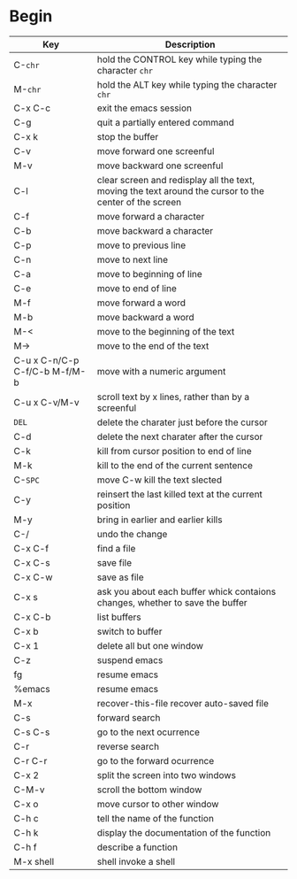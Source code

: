 # Begin

| Key                           | Description                                                                                            |
| ----------------------------- | ------------------------------------------------------------------------------------------------------ |
| C-`chr`                       | hold the CONTROL key while typing the character `chr`                                                  |
| M-`chr`                       | hold the ALT key while typing the character `chr`                                                      |
| C-x C-c                       | exit the emacs session                                                                                 |
| C-g                           | quit a partially entered command                                                                       |
| C-x k                         | stop the buffer                                                                                        |
| C-v                           | move forward one screenful                                                                             |
| M-v                           | move backward one screenful                                                                            |
| C-l                           | clear screen and redisplay all the text, moving the text around the cursor to the center of the screen |
| C-f                           | move forward a character                                                                               |
| C-b                           | move backward a character                                                                              |
| C-p                           | move to previous line                                                                                  |
| C-n                           | move to next line                                                                                      |
| C-a                           | move to beginning of line                                                                              |
| C-e                           | move to end of line                                                                                    |
| M-f                           | move forward a word                                                                                    |
| M-b                           | move backward a word                                                                                   |
| M-<                           | move to the beginning of the text                                                                      |
| M->                           | move to the end of the text                                                                            |
| C-u x C-n/C-p C-f/C-b M-f/M-b | move with a numeric argument                                                                           |
| C-u x C-v/M-v                 | scroll text by x lines, rather than by a screenful                                                     |
| `DEL`                         | delete the charater just before the cursor                                                             |
| C-d                           | delete the next charater after the cursor                                                              |
| C-k                           | kill from cursor position to end of line                                                               |
| M-k                           | kill to the end of the current sentence                                                                |
| C-`SPC`                       | move C-w kill the text slected                                                                         |
| C-y                           | reinsert the last killed text at the current position                                                  |
| M-y                           | bring in earlier and earlier kills                                                                     |
| C-/                           | undo the change                                                                                        |
| C-x C-f                       | find a file                                                                                            |
| C-x C-s                       | save file                                                                                              |
| C-x C-w                       | save as file                                                                                           |
| C-x s                         | ask you about each buffer whick contaions changes, whether to save the buffer                          |
| C-x C-b                       | list buffers                                                                                           |
| C-x b                         | switch to buffer                                                                                       |
| C-x 1                         | delete all but one window                                                                              |
| C-z                           | suspend emacs                                                                                          |
| fg                            | resume emacs                                                                                           |
| %emacs                        | resume emacs                                                                                           |
| M-x                           | recover-this-file recover auto-saved file                                                              |
| C-s                           | forward search                                                                                         |
| C-s C-s                       | go to the next ocurrence                                                                               |
| C-r                           | reverse search                                                                                         |
| C-r C-r                       | go to the forward ocurrence                                                                            |
| C-x 2                         | split the screen into two windows                                                                      |
| C-M-v                         | scroll the bottom window                                                                               |
| C-x o                         | move cursor to other window                                                                            |
| C-h c                         | tell the name of the function                                                                          |
| C-h k                         | display the documentation of the function                                                              |
| C-h f                         | describe a function                                                                                    |
| M-x shell                     | shell invoke a shell                                                                                   |
